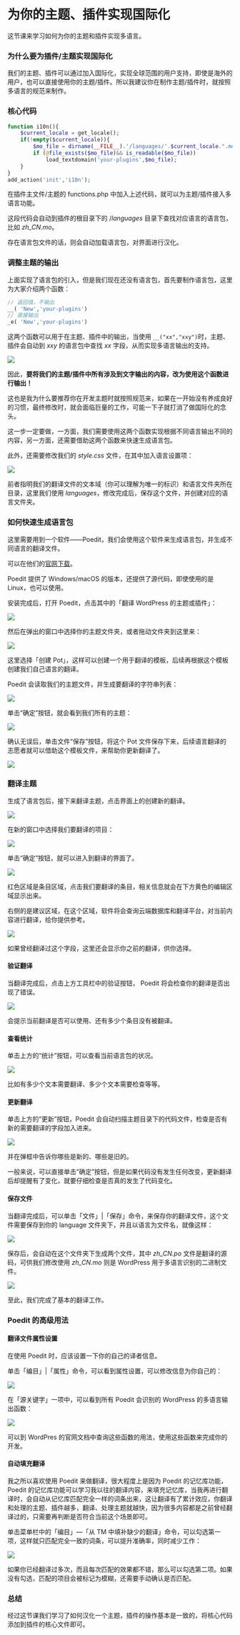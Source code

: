 # 为你的主题、插件实现国际化

这节课来学习如何为你的主题和插件实现多语言。

### 为什么要为插件/主题实现国际化

我们的主题、插件可以通过加入国际化，实现全球范围的用户支持，即使是海外的用户，也可以直接使用你的主题/插件。所以我建议你在制作主题/插件时，就按照多语言的规范来制作。

### 核心代码

```php
function i10n(){
    $current_locale = get_locale();
    if(!empty($current_locale)){
        $mo_file = dirname(__FILE__).'/languages/'.$current_locale.".mo";
        if (@file_exists($mo_file)&& is_readable($mo_file))
            load_textdomain('your-plugins',$mo_file);
    }
}
add_action('init','i10n');
```

在插件主文件/主题的 functions.php 中加入上述代码，就可以为主题/插件接入多语言功能。

这段代码会自动到插件的根目录下的 /*languages* 目录下查找对应语言的语言包，比如 *zh_CN.mo*。

存在语言包文件的话，则会自动加载语言包，对界面进行汉化。

### 调整主题的输出

上面实现了语言包的引入，但是我们现在还没有语言包，首先要制作语言包，这里为大家介绍两个函数：

```php
// 返回值，不输出
__( 'New','your-plugins')
// 直接输出
_e( 'New','your-plugins')
```

这两个函数可以用于在主题、插件中的输出，当使用 `__("xx","xxy")`时，主题、插件会自动到 *xxy* 的语言包中查找 *xx* 字段，从而实现多语言输出的支持。

![](https://postimg.aliavv.com/mbp/sii9x.jpg)

因此，**要将我们的主题/插件中所有涉及到文字输出的内容，改为使用这个函数进行输出！**

这也是我为什么要推荐你在开发主题时就按照规范来，如果在一开始没有养成良好的习惯，最终修改时，就会面临巨量的工作，可能一下子就打消了做国际化的念头。

这一步一定要做，一方面，我们需要使用这两个函数实现根据不同语言输出不同的内容，另一方面，还需要借助这两个函数来快速生成语言包。

此外，还需要修改我们的 *style.css* 文件，在其中加入语言设置项：

![](https://postimg.aliavv.com/mbp/380a5.jpg)

前者指明我们的翻译文件的文本域（你可以理解为唯一的标识）和语言文件夹所在目录，这里我们使用 *languages*，修改完成后，保存这个文件，并创建对应的语言文件夹。

### 如何快速生成语言包

这里需要用到一个软件——Poedit，我们会使用这个软件来生成语言包，并生成不同语言的翻译文件。

可以在他们的[官网下载](https://poedit.net/)。

Poedit 提供了 Windows/macOS 的版本，还提供了源代码，即使使用的是 Linux，也可以使用。

安装完成后，打开 Poedit，点击其中的「翻译 WordPress 的主题或插件」：

![](https://postimg.aliavv.com/mbp/v7726.jpg)

然后在弹出的窗口中选择你的主题文件夹，或者拖动文件夹到这里来：

![](https://postimg.aliavv.com/mbp/s5bdw.jpg)

这里选择「创建 Pot」，这样可以创建一个用于翻译的模板，后续再根据这个模板创建我们自己语言的翻译。

Poedit 会读取我们的主题文件，并生成要翻译的字符串列表：

![](https://postimg.aliavv.com/mbp/ceg9s.jpg)

单击“确定”按钮，就会看到我们所有的主题：

![](https://postimg.aliavv.com/mbp/ayuxz.jpg)

确认无误后，单击文件“保存”按钮，将这个 Pot 文件保存下来，后续语言翻译的志愿者就可以借助这个模板文件，来帮助你更新翻译了。

![](https://postimg.aliavv.com/mbp/teqc5.jpg)

### 翻译主题

生成了语言包后，接下来翻译主题，点击界面上的创建新的翻译。

![](https://postimg.aliavv.com/mbp/g1lsq.jpg)

在新的窗口中选择我们要翻译的项目：

![](https://postimg.aliavv.com/mbp/mth27.jpg)

单击“确定”按钮，就可以进入到翻译的界面了。

![](https://postimg.aliavv.com/mbp/o4d1a.jpg)

红色区域是条目区域，点击我们要翻译的条目，相关信息就会在下方黄色的编辑区域显示出来。

右侧的是建议区域，在这个区域，软件将会查询云端数据库和翻译平台，对当前内容进行翻译，给你提供参考。

![](https://postimg.aliavv.com/mbp/63zs1.jpg)

如果曾经翻译过这个字段，这里还会显示你之前的翻译，供你选择。

#### 验证翻译

当翻译完成后，点击上方工具栏中的验证按钮， Poedit 将会检查你的翻译是否出现了错误。

![](https://postimg.aliavv.com/mbp/ieqga.jpg)

会提示当前翻译是否可以使用、还有多少个条目没有被翻译。

#### 查看统计

单击上方的“统计”按钮，可以查看当前语言包的状况。

![](https://postimg.aliavv.com/mbp/5v0oa.jpg)

比如有多少个文本需要翻译、多少个文本需要检查等等。

#### 更新翻译

单击上方的“更新”按钮，Poedit 会自动扫描主题目录下的代码文件，检查是否有新的需要翻译的字段加入进来。

![](https://postimg.aliavv.com/mbp/0cxqj.jpg)

并在弹框中告诉你哪些是新的、哪些是旧的。

一般来说，可以直接单击“确定”按钮，但是如果代码没有发生任何改变，更新翻译后却提醒有了变化，就要仔细检查是否真的发生了代码变化。

#### 保存文件

当翻译完成后，可以单击「文件」|「保存」命令，来保存你的翻译文件，这个文件需要保存到你的 language 文件夹下，并且以语言为文件名，就像这样：

![](https://postimg.aliavv.com/mbp/0q1kt.jpg)

保存后，会自动在这个文件夹下生成两个文件，其中 *zh_CN.po* 文件是翻译的源码，可供我们修改使用 *zh_CN.mo* 则是 WordPress 用于多语言识别的二进制文件。

![](https://postimg.aliavv.com/mbp/pirrx.jpg)

至此，我们完成了基本的翻译工作。

### Poedit 的高级用法

#### 翻译文件属性设置

在使用 Poedit 时，应该设置一下你的自己的译者信息。

单击「编目」|「属性」命令，可以看到属性设置，可以修改信息为你自己的：

![](https://postimg.aliavv.com/mbp/e5amt.jpg)

在「源关键字」一项中，可以看到所有 Poedit 会识别的 WordPress 的多语言输出函数：

![](https://postimg.aliavv.com/mbp/umhzu.jpg)

可以到 WordPres 的官网文档中查询这些函数的用法，使用这些函数来完成你的开发。

#### 自动填充翻译

我之所以喜欢使用 Poedit 来做翻译，很大程度上是因为 Poedit 的记忆库功能，Poedit 的记忆库功能可以学习我以往的翻译内容，来填充记忆库，当我再进行翻译时，会自动从记忆库匹配完全一样的词条出来，这让翻译有了累计效应，你翻译和处理的主题、插件越多，翻译、处理主题就越快，因为很多内容都是之前曾经翻译过的，只需要再判断是否符合当前这个场景即可。

单击菜单栏中的「编目」—「从 TM 中填补缺少的翻译」命令，可以勾选第一项，这样就只匹配完全一致的词条，可以提升准确率，同时减少工作：

![](https://postimg.aliavv.com/mbp/tqeiq.jpg)

如果你已经翻译过多次，而且每次匹配的效果都不错，那么可以勾选第二项。如果没有勾选，匹配的项目会被标记为模糊，还需要手动确认是否匹配。

### 总结

经过这节课我们学习了如何汉化一个主题，插件的操作基本是一致的，将核心代码添加到插件的核心文件即可。
